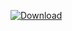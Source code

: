 [ ![Download](https://api.bintray.com/packages/vuo/conan/hap%3Avuo/images/download.svg) ](https://bintray.com/vuo/conan/hap%3Avuo/_latestVersion)
